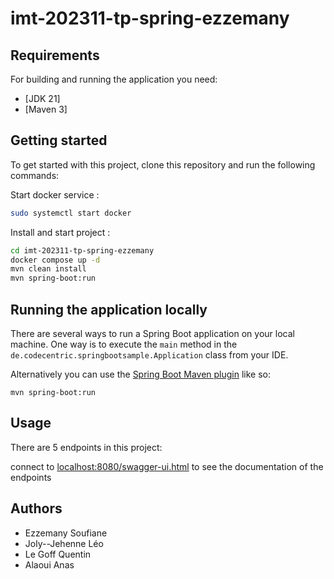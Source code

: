 # imt-202311-tp-spring-ezzemany

## Requirements

For building and running the application you need:

- [JDK 21]
- [Maven 3]

## Getting started

To get started with this project, clone this repository and run the following commands:

Start docker service :
```bash
sudo systemctl start docker 
```
Install and start project :
```bash
cd imt-202311-tp-spring-ezzemany
docker compose up -d
mvn clean install
mvn spring-boot:run
```

## Running the application locally

There are several ways to run a Spring Boot application on your local machine. One way is to execute the `main` method in the `de.codecentric.springbootsample.Application` class from your IDE.

Alternatively you can use the [Spring Boot Maven plugin](https://docs.spring.io/spring-boot/docs/current/reference/html/build-tool-plugins-maven-plugin.html) like so:

```shell
mvn spring-boot:run
```

## Usage

There are 5 endpoints in this project:

connect to <localhost:8080/swagger-ui.html> to see the documentation of the endpoints

## Authors

- Ezzemany Soufiane 
- Joly--Jehenne Léo
- Le Goff Quentin
- Alaoui Anas
